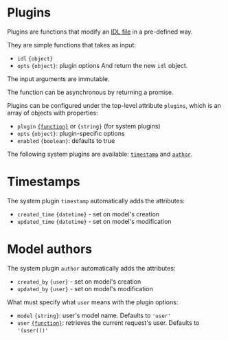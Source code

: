 # Plugins

Plugins are functions that modify an [IDL file](idl.md) in a pre-defined way.

They are simple functions that takes as input:
  - `idl` `{object}`
  - `opts` `{object}`: plugin options
And return the new `idl` object.

The input arguments are immutable.

The function can be asynchronous by returning a promise.

Plugins can be configured under the top-level attribute `plugins`, which is
an array of objects with properties:
  - `plugin` [`{function}`](functions.md) or `{string}` (for system plugins)
  - `opts` `{object}`: plugin-specific options
  - `enabled` `{boolean}`: defaults to true

The following system plugins are available: [`timestamp`](#timestamps)
and [`author`](#model-authors).

# Timestamps

The system plugin `timestamp` automatically adds the attributes:
  - `created_time` `{datetime}` - set on model's creation
  - `updated_time` `{datetime}` - set on model's modification

# Model authors

The system plugin `author` automatically adds the attributes:
  - `created_by` `{user}` - set on model's creation
  - `updated_by` `{user}` - set on model's modification

What must specify what `user` means with the plugin options:
  - `model` `{string}`: user's model name. Defaults to `'user'`
  - `user` [`{function}`](functions.md): retrieves the current request's user.
    Defaults to `'(user())'`
